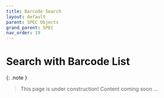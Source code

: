 ```yaml
---
title: Barcode Search
layout: default
parent: SPEC Objects
grand_parent: SPEC
nav_order: 19
---
```


# Search with Barcode List

{: .note }
> This page is under construction! 
> Content coming soon ...